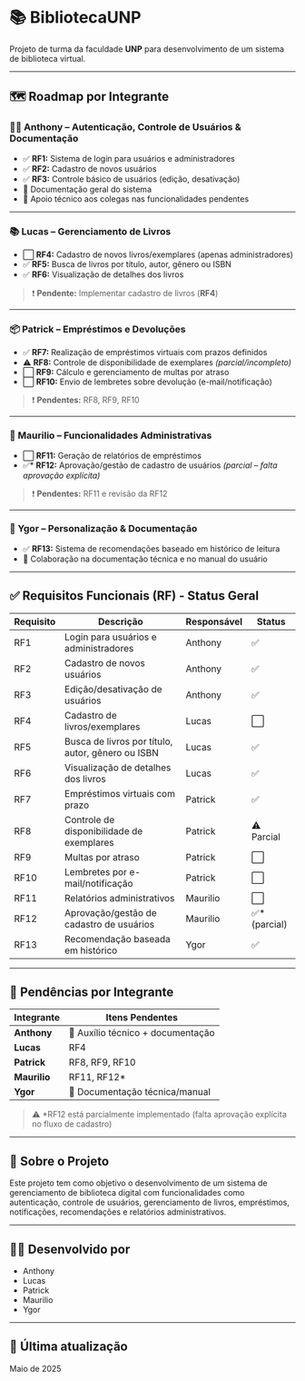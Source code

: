 # 📚 BibliotecaUNP

Projeto de turma da faculdade **UNP** para desenvolvimento de um sistema de biblioteca virtual.

---

## 🗺️ Roadmap por Integrante

### 👨‍💻 Anthony – Autenticação, Controle de Usuários & Documentação
- ✅ **RF1:** Sistema de login para usuários e administradores  
- ✅ **RF2:** Cadastro de novos usuários  
- ✅ **RF3:** Controle básico de usuários (edição, desativação)  
- 📝 Documentação geral do sistema  
- 🤝 Apoio técnico aos colegas nas funcionalidades pendentes

---

### 📚 Lucas – Gerenciamento de Livros
- ⬜️ **RF4:** Cadastro de novos livros/exemplares (apenas administradores)  
- ✅ **RF5:** Busca de livros por título, autor, gênero ou ISBN  
- ✅ **RF6:** Visualização de detalhes dos livros  

> ❗ **Pendente:** Implementar cadastro de livros (**RF4**)

---

### 📦 Patrick – Empréstimos e Devoluções
- ✅ **RF7:** Realização de empréstimos virtuais com prazos definidos  
- ⚠️ **RF8:** Controle de disponibilidade de exemplares *(parcial/incompleto)*  
- ⬜️ **RF9:** Cálculo e gerenciamento de multas por atraso  
- ⬜️ **RF10:** Envio de lembretes sobre devolução (e-mail/notificação)  

> ❗ **Pendentes:** RF8, RF9, RF10

---

### 🧾 Maurilio – Funcionalidades Administrativas
- ⬜️ **RF11:** Geração de relatórios de empréstimos  
- ✅* **RF12:** Aprovação/gestão de cadastro de usuários *(parcial – falta aprovação explícita)*

> ❗ **Pendentes:** RF11 e revisão da RF12

---

### 🎯 Ygor – Personalização & Documentação
- ✅ **RF13:** Sistema de recomendações baseado em histórico de leitura  
- 📝 Colaboração na documentação técnica e no manual do usuário  

---

## ✅ Requisitos Funcionais (RF) - Status Geral

| Requisito | Descrição                                                    | Responsável | Status       |
|-----------|--------------------------------------------------------------|-------------|--------------|
| RF1       | Login para usuários e administradores                        | Anthony     | ✅            |
| RF2       | Cadastro de novos usuários                                   | Anthony     | ✅            |
| RF3       | Edição/desativação de usuários                               | Anthony     | ✅            |
| RF4       | Cadastro de livros/exemplares                                | Lucas       | ⬜️            |
| RF5       | Busca de livros por título, autor, gênero ou ISBN            | Lucas       | ✅            |
| RF6       | Visualização de detalhes dos livros                          | Lucas       | ✅            |
| RF7       | Empréstimos virtuais com prazo                               | Patrick     | ✅            |
| RF8       | Controle de disponibilidade de exemplares                    | Patrick     | ⚠️ Parcial    |
| RF9       | Multas por atraso                                            | Patrick     | ⬜️            |
| RF10      | Lembretes por e-mail/notificação                             | Patrick     | ⬜️            |
| RF11      | Relatórios administrativos                                   | Maurilio    | ⬜️            |
| RF12      | Aprovação/gestão de cadastro de usuários                     | Maurilio    | ✅* (parcial) |
| RF13      | Recomendação baseada em histórico                            | Ygor        | ✅            |

---

## 📌 Pendências por Integrante

| Integrante  | Itens Pendentes                  |
|-------------|----------------------------------|
| **Anthony** | 🔧 Auxílio técnico + documentação |
| **Lucas**   | RF4                              |
| **Patrick** | RF8, RF9, RF10                   |
| **Maurilio**| RF11, RF12*                      |
| **Ygor**    | 📝 Documentação técnica/manual    |

> ⚠️ *RF12 está parcialmente implementado (falta aprovação explícita no fluxo de cadastro)

---

## 📄 Sobre o Projeto

Este projeto tem como objetivo o desenvolvimento de um sistema de gerenciamento de biblioteca digital com funcionalidades como autenticação, controle de usuários, gerenciamento de livros, empréstimos, notificações, recomendações e relatórios administrativos.

---

## 🧑‍🏫 Desenvolvido por

- Anthony  
- Lucas  
- Patrick  
- Maurilio  
- Ygor  

---

## 📅 Última atualização

Maio de 2025
